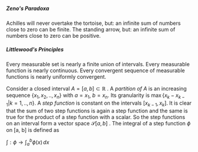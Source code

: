 ##### Zeno's Paradoxa

Achilles will never overtake the tortoise, but: an infinite sum of numbers close to zero can be finite.
The standing arrow, but: an infinite sum of numbers close to zero can be positive.

##### Littlewood's Principles

Every measurable set is nearly a finite union of intervals.
Every measurable function is nearly continuous.
Every convergent sequence of measurable functions is nearly uniformly convergent.


Consider a closed interval 
$A = [a, b]\subset \mathbb{R}$ . 
A *partition of A* is an increasing sequence $\left\{x_1, x_2, \text{..} ,x_n\right\}$ 
with $a = x_1$,  $b = x_n$. Its granularity is $\max \left\{\left.x_k-x_{k-1}\right|k=1,\text{..},n\right\}$. 
A *step function* is constant on the intervals  $\left[x_{k-1}, x_k\right]$. 
It is clear that the sum of two step functions is again a step function and 
the same is true for the product of a step function with a scalar. 
So the step functions on an interval form a vector space $\mathcal{S}[a, b]$ . 
The integral of a step function $\phi$ on [a, b] is defined as


$\int :\phi \rightarrow \int_a^b \phi (x) \, dx$
